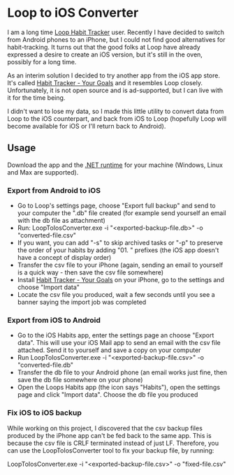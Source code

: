 # Loop to iOS Converter

I am a long time [Loop Habit Tracker](https://github.com/iSoron/uhabits) user.
Recently I have decided to switch from Android phones to an iPhone, but I could not find good alternatives for habit-tracking.
It turns out that the good folks at Loop have already expressed a desire to create an iOS version, but it's still in the oven, possibly for a long time.

As an interim solution I decided to try another app from the iOS app store. It's called [Habit Tracker - Your Goals](https://apps.apple.com/us/app/habit-tracker-your-goals/id1471303896) and it resembles Loop closely.
Unfortunately, it is not open source and is ad-supported, but I can live with it for the time being. 

I didn't want to lose my data, so I made this little utility to convert data from Loop to the iOS counterpart, and back from iOS to Loop (hopefully Loop will become available for iOS or I'll return back to Android).

## Usage

Download the app and the [.NET runtime](https://dotnet.microsoft.com/en-us/download) for your machine (Windows, Linux and Max are supported).

### Export from Android to iOS

- Go to Loop's settings page, choose "Export full backup" and send to your computer the ".db" file created (for example send yourself an email with the db file as attachment)
- Run: LoopToIosConverter.exe -i "<exported-backup-file.db>" -o "converted-file.csv"
- If you want, you can add "-s" to skip archived tasks or "-p" to preserve the order of your habits by adding "01. " prefixes (the iOS app doesn't have a concept of display order)
- Transfer the csv file to your iPhone (again, sending an email to yourself is a quick way - then save the csv file somewhere)
- Install [Habit Tracker - Your Goals](https://apps.apple.com/us/app/habit-tracker-your-goals/id1471303896) on your iPhone, go to the settings and choose "Import data"
- Locate the csv file you produced, wait a few seconds until you see a banner saying the import job was completed

### Export from iOS to Android

- Go to the iOS Habits app, enter the settings page an choose "Export data". This will use your iOS Mail app to send an email with the csv file attached. Send it to yourself and save a copy on your computer
- Run LoopToIosConverter.exe -i "<exported-backup-file.csv>" -o "converted-file.db"
- Transfer the db file to your Android phone (an email works just fine, then save the db file somewhere on your phone)
- Open the Loops Habits app (the icon says "Habits"), open the settings page and click "Import data". Choose the db file you produced

### Fix iOS to iOS backup

While working on this project, I discovered that the csv backup files produced by the iPhone app can't be fed back to the same app. 
This is because the csv file is CRLF terminated instead of just LF. Therefore, you can use the LoopToIosConverter tool to fix your backup file, by running:

LoopToIosConverter.exe -i "<exported-backup-file.csv>" -o "fixed-file.csv"
